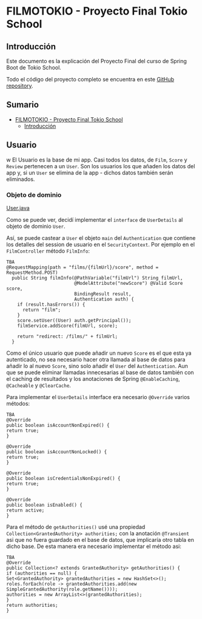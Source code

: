 # FILMOTOKIO - Proyecto Final Tokio School

## Introducción

Este documento es la explicación del Proyecto Final del curso de Spring Boot de Tokio School.

Todo el código del proyecto completo se encuentra en este [GitHub repository](https://github.com/carloshilo/FilmoTokio).

## Sumario
<!-- TOC -->

- [FILMOTOKIO - Proyecto Final Tokio School](#filmotokio---proyecto-final-tokio-school)
    - [Introducción](#introducción)

## Usuario
w
El Usuario es la base de mi app. Casi todos los datos, de `Film`, `Score` y `Review` pertenecen a un `User`. Son los usuarios los que añaden los datos del app y, si un `User` se elimina de la app - dichos datos también serán eliminados.

### Objeto de dominio
[User.java](https://github.com/carloshilo/FilmoTokio/blob/main/src/main/java/com/tokioschool/filmotokio/dominio/User.java)

Como se puede ver, decidí implementar el `interface` de `UserDetails` al objeto de dominio `User`.

Así, se puede castear a `User` el objeto `main` del `Authentication` que contiene los detalles del session de usuario en el `SecurityContext`. Por ejemplo en el `FilmController` método `FilmInfo`: 

```
TBA
@RequestMapping(path = "films/{filmUrl}/score", method = RequestMethod.POST)
  public String filmInfo(@PathVariable("filmUrl") String filmUrl,
                         @ModelAttribute("newScore") @Valid Score score,
                         BindingResult result,
                         Authentication auth) {
    if (result.hasErrors()) {
      return "film";
    }
    score.setUser((User) auth.getPrincipal());
    filmService.addScore(filmUrl, score);

    return "redirect: /films/" + filmUrl;
  }
  ```
Como el único usuario que puede añadir un nuevo `Score` es el que esta ya autenticado, no sea necesario hacer otra llamada al base de datos para añadir lo al nuevo `Score`, sino solo añadir el `User` del `Authentication`. Aun que se puede eliminar llamadas innecesarias al base de datos también con el caching de resultados y los anotaciones de Spring `@EnableCaching`, `@Cacheable` y `@ClearCache`.    

Para implementar el  `UserDetails` interface era necesario `@Override` varios métodos:

```
TBA
@Override
public boolean isAccountNonExpired() {
return true;
}

@Override
public boolean isAccountNonLocked() {
return true;
}

@Override
public boolean isCredentialsNonExpired() {
return true;
}

@Override
public boolean isEnabled() {
return active;
}
```

Para el método de `getAuthorities()` usé una propiedad `Collection<GrantedAuthority> authorities;` con la anotación `@Transient` asi que no fuera guardado en el base de datos, que implicaría otro tabla en dicho base. De esta manera era necesario implementar el método asi:
```
TBA
@Override
public Collection<? extends GrantedAuthority> getAuthorities() {
if (authorities == null) {
Set<GrantedAuthority> grantedAuthorities = new HashSet<>();
roles.forEach(role -> grantedAuthorities.add(new SimpleGrantedAuthority(role.getName())));
authorities = new ArrayList<>(grantedAuthorities);
}
return authorities;
}
```